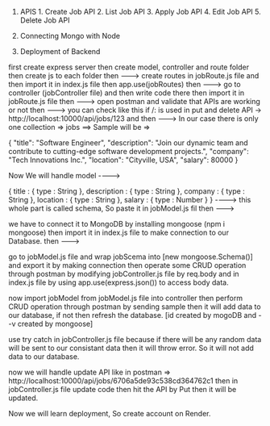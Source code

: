1. APIS
        1. Create Job API
        2. List Job API
        3. Apply Job API
        4. Edit Job API
        5. Delete Job API 

2. Connecting Mongo with Node
3. Deployment of Backend


first create express server then create model, controller and route folder then create js to each folder then --->
create routes in jobRoute.js file and then import it in index.js file then app.use(jobRoutes) then --->
go to controller (jobController file) and then write code there then import it in jobRoute.js file then --->
open postman and validate that APIs are working or not then --->
you can check like this if /: is used in put and delete API -> http://localhost:10000/api/jobs/123 and then --->
In our case there is only one collection => jobs ==> Sample will be =>

{
  "title": "Software Engineer",
  "description": "Join our dynamic team and contribute to cutting-edge software development projects.",
  "company": "Tech Innovations Inc.",
  "location": "Cityville, USA",
  "salary": 80000
}

Now We will handle model ---->

{
    title : {
        type : String
    },
    description : {
        type : String
    },
    company : {
        type : String
    },
    location : {
        type : String
    },
    salary : {
        type : Number
    }
} ----> this whole part is called schema, So paste it in jobModel.js fil then --->

we have to connect it to MongoDB by installing mongoose (npm i mongoose) then import it in index.js file to make connection to our Database. then --->

go to jobModel.js file and wrap jobScema into [new mongoose.Schema()] and export it by making connection then operate some CRUD operation through postman by modifying jobController.js file by req.body and in index.js file by using app.use(express.json()) to access body data.

now import jobModel from jobModel.js file into controller then perform CRUD operation through postman by sending sample then it will add data to our database, if not then refresh the database. [id created by mogoDB and --v created by mongoose]

use try catch in jobController.js file because if there will be any random data will be sent to our consistant data then it will throw error. So it will not add data to our database.

now we will handle update API like in postman => http://localhost:10000/api/jobs/6706a5de93c538cd364762c1 then in jobController.js file update code then hit the API by Put then it will be updated.

Now we will learn deployment, So create account on Render.